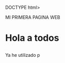 DOCTYPE html>
<html lang="es">
<head>
    <meta charset="UTF-8">
    <meta name="viewport" content="width=device-width, initial-scale=1.0">
    <title>Página de Saludo</title>
</head> <p>MI PRIMERA PAGINA WEB</p>
<body>
    <h1> <p>Hola a todos</p>
    </h1> <p>Ya he utilizado p </p>
</html>
